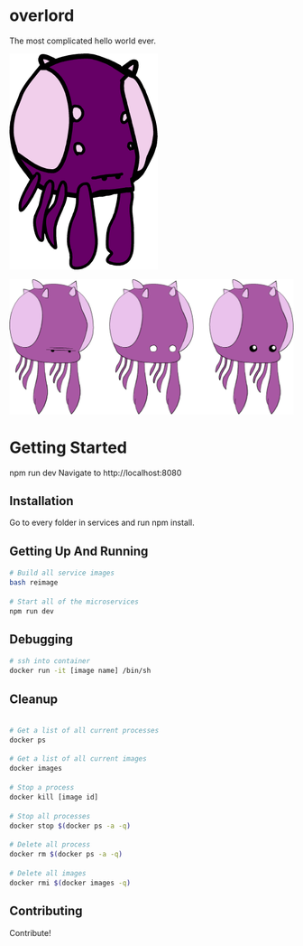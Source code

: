 # overlord
The most complicated hello world ever.

![alt tag](https://github.com/blugavere/overlord/blob/master/public/images/bfcz3xV.png)

![alt tag](https://github.com/blugavere/overlord/blob/master/public/images/carbot_starcrafts___overlords_grumplords_cutelords_by_coulden2016ex-dail0cn.png)


# Getting Started

npm run dev
Navigate to http://localhost:8080

## Installation

Go to every folder in services and run npm install.

## Getting Up And Running

```bash
# Build all service images
bash reimage

# Start all of the microservices
npm run dev


```

## Debugging

```bash
# ssh into container
docker run -it [image name] /bin/sh

```

## Cleanup

```bash

# Get a list of all current processes
docker ps

# Get a list of all current images
docker images

# Stop a process
docker kill [image id]

# Stop all processes
docker stop $(docker ps -a -q)

# Delete all process
docker rm $(docker ps -a -q)

# Delete all images
docker rmi $(docker images -q)
```

## Contributing

Contribute!